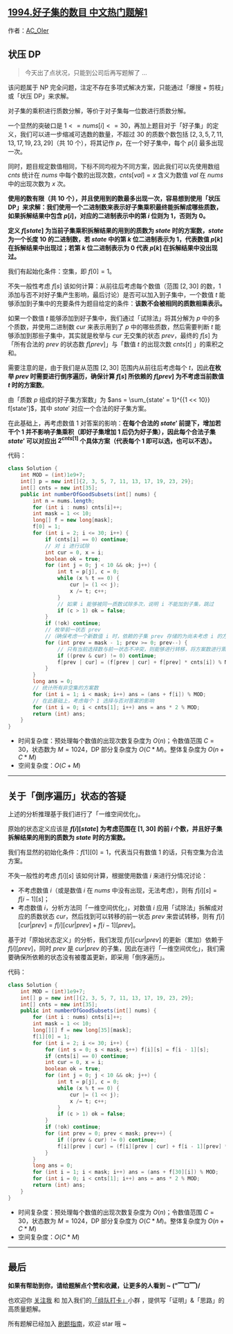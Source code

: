## [1994.好子集的数目 中文热门题解1](https://leetcode.cn/problems/the-number-of-good-subsets/solutions/100000/gong-shui-san-xie-zhuang-ya-dp-yun-yong-gz4w5)

作者：[AC_OIer](https://leetcode.cn/u/AC_OIer)

## 状压 DP

> 今天出了点状况，只能到公司后再写题解了 ...

该问题属于 NP 完全问题，注定不存在多项式解决方案，只能通过「爆搜 + 剪枝」或「状压 DP」来求解。

对子集的乘积进行质数分解，等价于对子集每一位数进行质数分解。

一个显然的突破口是 $1 <= nums[i] <= 30$，再加上题目对于「好子集」的定义，我们可以进一步缩减可选数的数量，不超过 $30$ 的质数个数包括 $[2, 3, 5, 7, 11, 13, 17, 19, 23, 29]$（共 $10$ 个），将其记作 $p$，在一个好子集中，每个 $p[i]$ 最多出现一次。

同时，题目规定数值相同，下标不同均视为不同方案，因此我们可以先使用数组 $cnts$ 统计在 $nums$ 中每个数的出现次数，$cnts[val] = x$ 含义为数值 $val$ 在 $nums$ 中的出现次数为 $x$ 次。

**使用的数有限（共 $10$ 个），并且使用到的数最多出现一次，容易想到使用「状压 DP」来求解：我们使用一个二进制数来表示好子集乘积最终能拆解成哪些质数，如果拆解结果中包含 $p[i]$，对应的二进制表示中的第 $i$ 位则为 $1$，否则为 $0$。**

**定义 $f[state]$ 为当前子集乘积拆解结果的用到的质数为 $state$ 时的方案数，$state$ 为一个长度 $10$ 的二进制数，若 $state$ 中的第 $k$ 位二进制表示为 $1$，代表数值 $p[k]$ 在拆解结果中出现过；若第 $k$ 位二进制表示为 $0$ 代表 $p[k]$ 在拆解结果中没出现过。**

我们有起始化条件：空集，即 $f[0] = 1$。

不失一般性考虑 $f[s]$ 该如何计算：从前往后考虑每个数值（范围 $[2, 30]$ 的数，$1$ 添加与否不对好子集产生影响，最后讨论）是否可以加入到子集中，一个数值 $t$ 能够添加到子集中的充要条件为题目给定的条件：**该数不会被相同的质数相乘表示。**

如果一个数值 $t$ 能够添加到好子集中，我们通过「试除法」将其分解为 $p$ 中的多个质数，并使用二进制数 $cur$ 来表示用到了 $p$ 中的哪些质数，然后需要判断 $t$ 能够添加到那些子集中，其实就是枚举与 $cur$ 无交集的状态 $prev$，最终的 $f[s]$ 为「所有合法的 $prev$ 的状态数 $f[prev]$」与「数值 $t$ 的出现次数 $cnts[t]$ 」的乘积之和。

需要注意的是，由于我们是从范围 $[2, 30]$ 范围内从前往后考虑每个 $t$，因此**在枚举 $prev$ 时需要进行倒序遍历，确保计算 $f[s]$ 所依赖的 $f[prev]$ 为不考虑当前数值 $t$ 时的方案数**。

由「质数 $p$ 组成的好子集方案数」为 $ans = \sum_{state' = 1}^{{1 << 10}} f[state']$，其中 $state'$ 对应一个合法的好子集方案。

在此基础上，再考虑数值 $1$ 对答案的影响：**在每个合法的 $state'$ 前提下，增加若干个 $1$ 并不影响子集乘积（即好子集增加 $1$ 后仍为好子集），因此每个合法子集 $state'$ 可以对应出 $2^{cnts[1]}$ 个具体方案（代表每个 $1$ 即可以选，也可以不选）。**

代码：
```Java []
class Solution {
    int MOD = (int)1e9+7;
    int[] p = new int[]{2, 3, 5, 7, 11, 13, 17, 19, 23, 29};
    int[] cnts = new int[35];
    public int numberOfGoodSubsets(int[] nums) {
        int n = nums.length;
        for (int i : nums) cnts[i]++;
        int mask = 1 << 10;
        long[] f = new long[mask];
        f[0] = 1;
        for (int i = 2; i <= 30; i++) {
            if (cnts[i] == 0) continue;
            // 对 i 进行试除
            int cur = 0, x = i;
            boolean ok = true;
            for (int j = 0; j < 10 && ok; j++) {
                int t = p[j], c = 0;
                while (x % t == 0) {
                    cur |= (1 << j);
                    x /= t; c++;
                }
                // 如果 i 能够被同一质数试除多次，说明 i 不能加到子集，跳过
                if (c > 1) ok = false;
            }
            if (!ok) continue;
            // 枚举前一状态 prev
            //（确保考虑一个新数值 i 时，依赖的子集 prev 存储的为尚未考虑 i 的方案数）
            for (int prev = mask - 1; prev >= 0; prev--) {
                // 只有当前选择数与前一状态不冲突，则能够进行转移，将方案数进行累加
                if ((prev & cur) != 0) continue;
                f[prev | cur] = (f[prev | cur] + f[prev] * cnts[i]) % MOD;
            }
        }
        long ans = 0;
        // 统计所有非空集的方案数
        for (int i = 1; i < mask; i++) ans = (ans + f[i]) % MOD;
        // 在此基础上，考虑每个 1 选择与否对答案的影响
        for (int i = 0; i < cnts[1]; i++) ans = ans * 2 % MOD;
        return (int) ans;
    }
}
```
* 时间复杂度：预处理每个数值的出现次数复杂度为 $O(n)$；令数值范围 $C = 30$，状态数为 $M = 1024$，DP 部分复杂度为 $O(C * M)$。整体复杂度为 $O(n + C * M)$
* 空间复杂度：$O(C + M)$

---

## 关于「倒序遍历」状态的答疑

上述的分析推理基于我们进行了「一维空间优化」。

原始的状态定义应该是 **$f[i][state]$ 为考虑范围在 $[1,30]$ 的前 $i$ 个数，并且好子集拆解结果的用到的质数为 $state$ 时的方案数。**

我们有显然的初始化条件：$f[1][0] = 1$，代表当只有数值 $1$ 的话，只有空集为合法方案。

不失一般性的考虑 $f[i][s]$ 该如何计算，根据使用数值 $i$ 来进行分情况讨论：

* 不考虑数值 $i$（或是数值 $i$ 在 $nums$ 中没有出现，无法考虑），则有 $f[i][s] = f[i - 1][s]$；
* 考虑数值 $i$，分析方法同「一维空间优化」，对数值 $i$ 应用「试除法」拆解成对应的质数状态 $cur$，然后找到可以转移的前一状态 $prev$ 来尝试转移，则有 $f[i][cur | prev] = f[i][cur | prev] + f[i - 1][prev]$。

基于对「原始状态定义」的分析，我们发现 $f[i][cur | prev]$ 的更新（累加）依赖于 $f[i][prev]$，同时 $prev$ 是 $cur | prev$ 的子集，因此在进行「一维空间优化」，我们需要确保所依赖的状态没有被覆盖更新，即采用「倒序遍历」。

代码：
```Java []
class Solution {
    int MOD = (int)1e9+7;
    int[] p = new int[]{2, 3, 5, 7, 11, 13, 17, 19, 23, 29};
    int[] cnts = new int[35];
    public int numberOfGoodSubsets(int[] nums) {
        for (int i : nums) cnts[i]++;
        int mask = 1 << 10;
        long[][] f = new long[35][mask];
        f[1][0] = 1;
        for (int i = 2; i <= 30; i++) {
            for (int s = 0; s < mask; s++) f[i][s] = f[i - 1][s];
            if (cnts[i] == 0) continue;
            int cur = 0, x = i;
            boolean ok = true;
            for (int j = 0; j < 10 && ok; j++) {
                int t = p[j], c = 0;
                while (x % t == 0) {
                    cur |= (1 << j);
                    x /= t; c++;
                }
                if (c > 1) ok = false;
            }
            if (!ok) continue;
            for (int prev = 0; prev < mask; prev++) {
                if ((prev & cur) != 0) continue;
                f[i][prev | cur] = (f[i][prev | cur] + f[i - 1][prev] * cnts[i]) % MOD;
            }
        }
        long ans = 0;
        for (int i = 1; i < mask; i++) ans = (ans + f[30][i]) % MOD;
        for (int i = 0; i < cnts[1]; i++) ans = ans * 2 % MOD;
        return (int) ans;
    }
}
```
* 时间复杂度：预处理每个数值的出现次数复杂度为 $O(n)$；令数值范围 $C = 30$，状态数为 $M = 1024$，DP 部分复杂度为 $O(C * M)$。整体复杂度为 $O(n + C * M)$
* 空间复杂度：$O(C * M)$

---

## 最后

**如果有帮助到你，请给题解点个赞和收藏，让更多的人看到 ~ ("▔□▔)/**

也欢迎你 [关注我](https://oscimg.oschina.net/oscnet/up-19688dc1af05cf8bdea43b2a863038ab9e5.png) 和 加入我们的[「组队打卡」](https://leetcode-cn.com/u/ac_oier/)小群 ，提供写「证明」&「思路」的高质量题解。

所有题解已经加入 [刷题指南](https://github.com/SharingSource/LogicStack-LeetCode/wiki)，欢迎 star 哦 ~